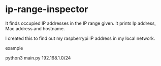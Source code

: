# ip-range-inspector

It finds occupied IP addresses in the IP range given. It prints Ip address, Mac address and hostname.

I created this to find out my raspberrypi IP address in my local network.

example

python3 main.py 192.168.1.0/24
